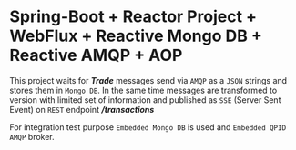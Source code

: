 # Spring-Boot + Reactor Project + WebFlux + Reactive Mongo DB + Reactive AMQP + AOP

This project waits for **_Trade_** messages send via `AMQP` as a `JSON` strings and stores them in `Mongo DB`. 
In the same time messages are transformed to version with limited set of information and published
as `SSE` (Server Sent Event) on `REST` endpoint _**/transactions**_

For integration test purpose `Embedded Mongo DB` is used and `Embedded QPID AMQP` broker. 